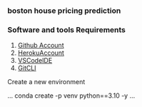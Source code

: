 ### boston house pricing prediction

### Software and tools Requirements

1. [Github Account](https://github.com)
2. [HerokuAccount](https://heroku.com)
3. [VSCodeIDE](https://code.visualstudio.com/)
4. [GitCLI](https://git-scm.com/book/en/v2/Getting-Started-The-Command-Line)   


Create a new environment 

...
conda create -p venv python==3.10 -y
...